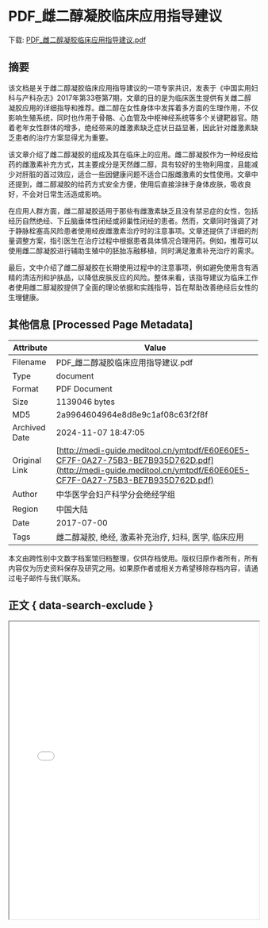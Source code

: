 # PDF_雌二醇凝胶临床应用指导建议

<!-- tcd_download_link -->
下载: <a href="../PDF_雌二醇凝胶临床应用指导建议.pdf" download>PDF_雌二醇凝胶临床应用指导建议.pdf</a>
<!-- tcd_download_link_end -->

## 摘要

<!-- tcd_abstract -->
该文档是关于雌二醇凝胶临床应用指导建议的一项专家共识，发表于《中国实用妇科与产科杂志》2017年第33卷第7期，文章的目的是为临床医生提供有关雌二醇凝胶应用的详细指导和推荐。雌二醇在女性身体中发挥着多方面的生理作用，不仅影响生殖系统，同时也作用于骨骼、心血管及中枢神经系统等多个关键靶器官。随着老年女性群体的增多，绝经带来的雌激素缺乏症状日益显著，因此针对雌激素缺乏患者的治疗方案显得尤为重要。 

该文章介绍了雌二醇凝胶的组成及其在临床上的应用。雌二醇凝胶作为一种经皮给药的雌激素补充方式，其主要成分是天然雌二醇，具有较好的生物利用度，且能减少对肝脏的首过效应，适合一些因健康问题不适合口服雌激素的女性使用。文章中还提到，雌二醇凝胶的给药方式安全方便，使用后直接涂抹于身体皮肤，吸收良好，不会对日常生活造成影响。 

在应用人群方面，雌二醇凝胶适用于那些有雌激素缺乏且没有禁忌症的女性，包括经历自然绝经、下丘脑垂体性闭经或卵巢性闭经的患者。然而，文章同时强调了对于静脉栓塞高风险患者使用经皮雌激素治疗时的注意事项。文章还提供了详细的剂量调整方案，指引医生在治疗过程中根据患者具体情况合理用药。例如，推荐可以使用雌二醇凝胶进行辅助生殖中的胚胎冻融移植，同时满足激素补充治疗的需求。

最后，文中介绍了雌二醇凝胶在长期使用过程中的注意事项，例如避免使用含有酒精的清洁剂和护肤品，以降低皮肤反应的风险。整体来看，该指导建议为临床工作者使用雌二醇凝胶提供了全面的理论依据和实践指导，旨在帮助改善绝经后女性的生理健康。

<!-- tcd_abstract_end -->

## 其他信息 [Processed Page Metadata]

| Attribute       | Value                                  |
|-----------------|----------------------------------------|
| Filename        | PDF_雌二醇凝胶临床应用指导建议.pdf                             |
| Type            | document                                 |
| Format          | PDF Document                               |
| Size            | 1139046 bytes                           |
| MD5             | 2a9964604964e8d8e9c1af08c63f2f8f                                  |
| Archived Date   | 2024-11-07 18:47:05                             |
| Original Link   | [http://medi-guide.meditool.cn/ymtpdf/E60E60E5-CF7F-0A27-75B3-BE7B935D762D.pdf](http://medi-guide.meditool.cn/ymtpdf/E60E60E5-CF7F-0A27-75B3-BE7B935D762D.pdf)                         |
| Author          | 中华医学会妇产科学分会绝经学组                               |
| Region          | 中国大陆                               |
| Date            | 2017-07-00                                 |
| Tags            | 雌二醇凝胶, 绝经, 激素补充治疗, 妇科, 医学, 临床应用                                 |

本文由跨性别中文数字档案馆归档整理，仅供存档使用。版权归原作者所有，所有内容仅为历史资料保存及研究之用。如果原作者或相关方希望移除存档内容，请通过电子邮件与我们联系。

## 正文 { data-search-exclude }

<!-- tcd_main_text -->
<iframe src="../PDF_雌二醇凝胶临床应用指导建议.pdf" width="100%" height="600px">
    <p>无法显示PDF，请下载查看。</p>
</iframe>
<!-- tcd_main_text_end -->

